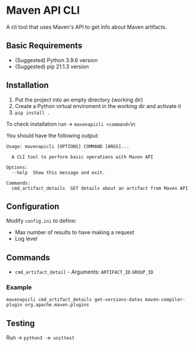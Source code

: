 # Maven API CLI
A cli tool that uses Maven's API to get info about Maven artifacts.

## Basic Requirements
* (Suggested) Python 3.9.6 version
* (Suggested) pip 21.1.3 version

## Installation
1. Put the project into an empty directory (working dir)
2. Create a Python virtual enviroment in the working dir and activate it
3. `pip install .`

To check installation run -> `mavenapicli <command>`\n

You should have the following output:
```
Usage: mavenapicli [OPTIONS] COMMAND [ARGS]...

  A CLI tool to perform basic operations with Maven API

Options:
  --help  Show this message and exit.

Commands:
  cmd_artifact_details  GET details about an artifact from Maven API
```

## Configuration
Modify `config.ini` to define:
* Max number of results to have making a request
* Log level

## Commands
* `cmd_artifact_detail` - Arguments: `ARTIFACT_ID` `GROUP_ID`
### Example
`mavenapicli cmd_artifact_details get-versions-dates maven-compiler-plugin org.apache.maven.plugins`

## Testing
Run -> `python3 -m unittest`
